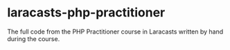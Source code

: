 # laracasts-php-practitioner
The full code from the PHP Practitioner course in Laracasts written by hand during the course.
